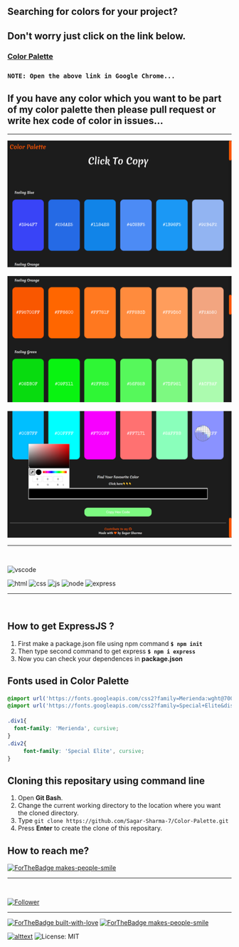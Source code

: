 ## Searching for colors for your project?
## Don't worry just click on the link below.
### [Color Palette](https://sagar-sharma-7.github.io/Color-Palette/)

### ```NOTE: Open the above link in Google Chrome...```

## If you have any color which you want to be part of my color palette then please pull request or write hex code of color in issues...
<hr>

<p align="center">
  <img src="public/images/result1.png" title="result">
  <br>
  <br>
  <img src="public/images/result2.png" title="result">
  <br>
  <br>
  <img src="public/images/result3.png">
</p>

<hr>
<br>

![vscode](https://img.shields.io/badge/Visual_Studio_Code-0078D4?style=for-the-badge&logo=visual%20studio%20code&logoColor=black)

<p float="left">

 ![html](https://img.shields.io/badge/HTML5-E34F26?style=for-the-badge&logo=html5&logoColor=white)
 ![css](https://img.shields.io/badge/CSS3-1572B6?style=for-the-badge&logo=css3&logoColor=white)
 ![js](https://img.shields.io/badge/JavaScript-F7DF1E?style=for-the-badge&logo=javascript&logoColor=black)
 ![node](https://img.shields.io/badge/Node.js-43853D?style=for-the-badge&logo=node.js&logoColor=white)
 ![express](https://img.shields.io/badge/express-000000?style=for-the-badge&logo=express&logoColor=white)

</p>
<hr>
<br>

## How to get ExpressJS ?
1. First make a package.json file using npm command **`$ npm init`**
2. Then type second command to get express **`$ npm i express`**
3. Now you can check your dependences in **package.json**


## Fonts used in Color Palette
```css 
@import url('https://fonts.googleapis.com/css2?family=Merienda:wght@700&display=swap');
@import url('https://fonts.googleapis.com/css2?family=Special+Elite&display=swap');

.div1{
  font-family: 'Merienda', cursive;
}
.div2{
     font-family: 'Special Elite', cursive;
}
```

 ## Cloning this repositary using command line
 1. Open **Git Bash**.
 1. Change the current working directory to the location where you want the cloned directory.
 1. Type `git clone https://github.com/Sagar-Sharma-7/Color-Palette.git`
 1. Press **Enter** to create the clone of this repositary.


 ## How to reach me?
 [ ![ForTheBadge makes-people-smile](https://img.shields.io/badge/Gmail-D14836?style=for-the-badge&logo=gmail&logoColor=white)](mailto:6969sagarsharma@gmail.com)
 <hr>
 <br>

[![Follower](https://img.shields.io/github/followers/sagar-sharma-7?style=social)](https://github.com/Sagar-Sharma-7)
 <hr>
 <p float="left">

[![ForTheBadge built-with-love](https://forthebadge.com/images/badges/built-with-love.svg)](https://github.com/Sagar-Sharma-7)
[ ![ForTheBadge makes-people-smile](https://forthebadge.com/images/badges/makes-people-smile.svg)](https://github.com/Sagar-Sharma-7)

</p>


[![alttext](https://img.shields.io/badge/GitHub-100000?style=for-the-badge&logo=github&logoColor=white)](https://github.com/Sagar-Sharma-7)
![License: MIT](https://img.shields.io/badge/License-MIT-black.svg)
